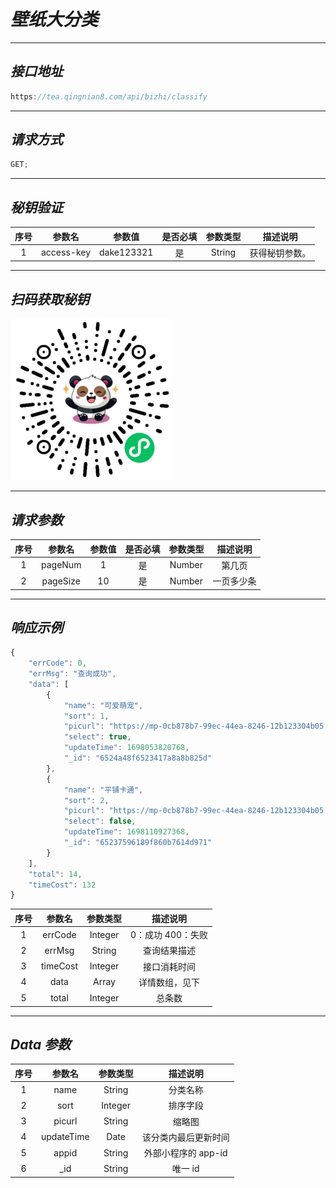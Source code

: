 # **_壁纸大分类_**

---

## **_接口地址_**

```js
https://tea.qingnian8.com/api/bizhi/classify
```

---

## **_请求方式_**

```ts
GET;
```

---

## **_秘钥验证_**

| 序号 |   参数名   |   参数值   | 是否必填 | 参数类型 |    描述说明    |
| :--: | :--------: | :--------: | :------: | :------: | :------------: |
|  1   | access-key | dake123321 |    是    |  String  | 获得秘钥参数。 |

---

## **_扫码获取秘钥_**

![壁纸接口](../public/images/pandow.jpg)

---

## **_请求参数_**

| 序号 |  参数名  | 参数值 | 是否必填 | 参数类型 |  描述说明  |
| :--: | :------: | :----: | :------: | :------: | :--------: |
|  1   | pageNum  |   1    |    是    |  Number  |   第几页   |
|  2   | pageSize |   10   |    是    |  Number  | 一页多少条 |

---

## **_响应示例_**

```ts
{
	"errCode": 0,
	"errMsg": "查询成功",
	"data": [
		{
			"name": "可爱萌宠",
			"sort": 1,
			"picurl": "https://mp-0cb878b7-99ec-44ea-8246-12b123304b05.cdn.bspapp.com/xxmBizhi/20231010/1696900747351_2102.jpg",
			"select": true,
			"updateTime": 1698053820768,
			"_id": "6524a48f6523417a8a8b825d"
		},
		{
			"name": "平铺卡通",
			"sort": 2,
			"picurl": "https://mp-0cb878b7-99ec-44ea-8246-12b123304b05.cdn.bspapp.com/xxmBizhi/20231010/1696901099086_3215.jpg",
			"select": false,
			"updateTime": 1698110927368,
			"_id": "65237596189f860b7614d971"
		}
	],
	"total": 14,
	"timeCost": 132
}
```

| 序号 |  参数名  | 参数类型 |     描述说明      |
| :--: | :------: | :------: | :---------------: |
|  1   | errCode  | Integer  | 0：成功 400：失败 |
|  2   |  errMsg  |  String  |   查询结果描述    |
|  3   | timeCost | Integer  |   接口消耗时间    |
|  4   |   data   |  Array   |  详情数组，见下   |
|  5   |  total   | Integer  |      总条数       |

---

## **_Data 参数_**

| 序号 |   参数名   | 参数类型 |       描述说明       |
| :--: | :--------: | :------: | :------------------: |
|  1   |    name    |  String  |       分类名称       |
|  2   |    sort    | Integer  |       排序字段       |
|  3   |   picurl   |  String  |        缩略图        |
|  4   | updateTime |   Date   | 该分类内最后更新时间 |
|  5   |   appid    |  String  | 外部小程序的 app-id  |
|  6   |    \_id    |  String  |       唯一 id        |
